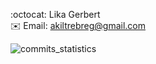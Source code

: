 :octocat: Lika Gerbert <br>
:envelope: Email: akiltrebreg@gmail.com

![commits_statistics](https://github-readme-stats.vercel.app/api?username=akiltrebreg&show_icons=true&count_private=true&hide=stars,prs,issues,contribs&hide_rank=true&hide_title=true)

